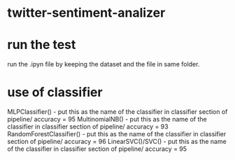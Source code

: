 # twitter-sentiment-analizer

# run the test
run the .ipyn file by keeping the dataset and the file in same folder.

# use of classifier
MLPClassifier() - put this as the name of the classifier in classifier section of pipeline/ accuracy = 95
MultinomialNB() - put this as the name of the classifier in classifier section of pipeline/ accuracy = 93
RandomForestClassifier() - put this as the name of the classifier in classifier section of pipeline/ accuracy = 96
LinearSVC()/SVC() - put this as the name of the classifier in classifier section of pipeline/ accuracy = 95
